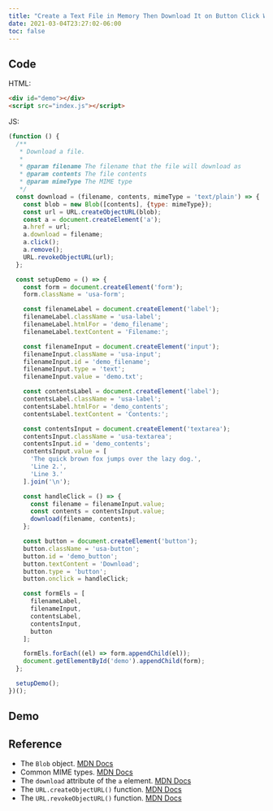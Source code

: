 ```yaml
---
title: "Create a Text File in Memory Then Download It on Button Click With Vanilla JS"
date: 2021-03-04T23:27:02-06:00
toc: false
---
```


## Code

HTML:

```html
<div id="demo"></div>
<script src="index.js"></script>
```

JS:

```js
(function () {
  /**
   * Download a file.
   *
   * @param filename The filename that the file will download as
   * @param contents The file contents
   * @param mimeType The MIME type
   */
  const download = (filename, contents, mimeType = 'text/plain') => {
    const blob = new Blob([contents], {type: mimeType});
    const url = URL.createObjectURL(blob);
    const a = document.createElement('a');
    a.href = url;
    a.download = filename;
    a.click();
    a.remove();
    URL.revokeObjectURL(url);
  };

  const setupDemo = () => {
    const form = document.createElement('form');
    form.className = 'usa-form';

    const filenameLabel = document.createElement('label');
    filenameLabel.className = 'usa-label';
    filenameLabel.htmlFor = 'demo_filename';
    filenameLabel.textContent = 'Filename:';

    const filenameInput = document.createElement('input');
    filenameInput.className = 'usa-input';
    filenameInput.id = 'demo_filename';
    filenameInput.type = 'text';
    filenameInput.value = 'demo.txt';

    const contentsLabel = document.createElement('label');
    contentsLabel.className = 'usa-label';
    contentsLabel.htmlFor = 'demo_contents';
    contentsLabel.textContent = 'Contents:';

    const contentsInput = document.createElement('textarea');
    contentsInput.className = 'usa-textarea';
    contentsInput.id = 'demo_contents';
    contentsInput.value = [
      'The quick brown fox jumps over the lazy dog.',
      'Line 2.',
      'Line 3.'
    ].join('\n');

    const handleClick = () => {
      const filename = filenameInput.value;
      const contents = contentsInput.value;
      download(filename, contents);
    };

    const button = document.createElement('button');
    button.className = 'usa-button';
    button.id = 'demo_button';
    button.textContent = 'Download';
    button.type = 'button';
    button.onclick = handleClick;

    const formEls = [
      filenameLabel,
      filenameInput,
      contentsLabel,
      contentsInput,
      button
    ];

    formEls.forEach((el) => form.appendChild(el));
    document.getElementById('demo').appendChild(form);
  };

  setupDemo();
})();
```

## Demo

<div id="demo"></div>
<script src="index.js"></script>

## Reference

- The `Blob` object. [MDN Docs](https://developer.mozilla.org/en-US/docs/Web/API/Blob)
- Common MIME types. [MDN Docs](https://developer.mozilla.org/en-US/docs/Web/HTTP/Basics_of_HTTP/MIME_types/Common_types)
- The `download` attribute of the `a` element. [MDN Docs](https://developer.mozilla.org/en-US/docs/Web/HTML/Element/a#attributes)
- The `URL.createObjectURL()` function. [MDN Docs](https://developer.mozilla.org/en-US/docs/Web/API/URL/createObjectURL)
- The `URL.revokeObjectURL()` function. [MDN Docs](https://developer.mozilla.org/en-US/docs/Web/API/URL/revokeObjectURL)
